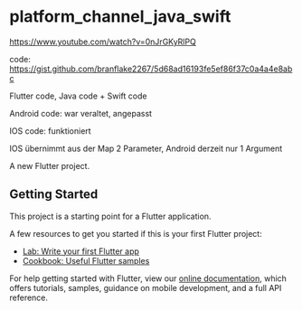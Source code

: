 # platform_channel_java_swift

https://www.youtube.com/watch?v=0nJrGKyRlPQ

code: https://gist.github.com/branflake2267/5d68ad16193fe5ef86f37c0a4a4e8abc

Flutter code, Java code + Swift code

Android code: war veraltet, angepasst

IOS code: funktioniert

IOS übernimmt aus der Map 2 Parameter, Android derzeit nur 1 Argument

A new Flutter project.

## Getting Started

This project is a starting point for a Flutter application.

A few resources to get you started if this is your first Flutter project:

- [Lab: Write your first Flutter app](https://flutter.dev/docs/get-started/codelab)
- [Cookbook: Useful Flutter samples](https://flutter.dev/docs/cookbook)

For help getting started with Flutter, view our
[online documentation](https://flutter.dev/docs), which offers tutorials,
samples, guidance on mobile development, and a full API reference.
